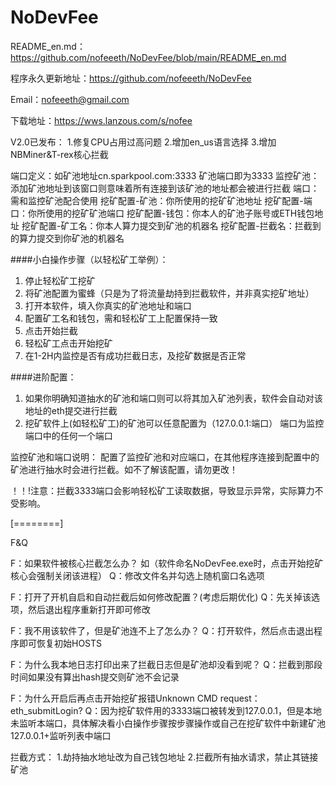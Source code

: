 # NoDevFee

README_en.md：https://github.com/nofeeeth/NoDevFee/blob/main/README_en.md

程序永久更新地址：https://github.com/nofeeeth/NoDevFee

Email：nofeeeth@gmail.com

下载地址：https://wws.lanzous.com/s/nofee

V2.0已发布：
1.修复CPU占用过高问题
2.增加en_us语言选择
3.增加NBMiner&T-rex核心拦截


端口定义：如矿池地址cn.sparkpool.com:3333 矿池端口即为3333
监控矿池：添加矿池地址到该窗口则意味着所有连接到该矿池的地址都会被进行拦截
端口：需和监控矿池配合使用
挖矿配置-矿池：你所使用的挖矿矿池地址
挖矿配置-端口：你所使用的挖矿矿池端口
挖矿配置-钱包：你本人的矿池子账号或ETH钱包地址
挖矿配置-矿工名：你本人算力提交到矿池的机器名
挖矿配置-拦截名：拦截到的算力提交到你矿池的机器名

####小白操作步骤（以轻松矿工举例）：
1. 停止轻松矿工挖矿
2. 将矿池配置为蜜蜂（只是为了将流量劫持到拦截软件，并非真实挖矿地址）
3. 打开本软件，填入你真实的矿池地址和端口
4. 配置矿工名和钱包，需和轻松矿工上配置保持一致
5. 点击开始拦截
6. 轻松矿工点击开始挖矿
7. 在1-2H内监控是否有成功拦截日志，及挖矿数据是否正常

####进阶配置：
1. 如果你明确知道抽水的矿池和端口则可以将其加入矿池列表，软件会自动对该地址的eth提交进行拦截
2. 挖矿软件上(如轻松矿工)的矿池可以任意配置为（127.0.0.1:端口） 端口为监控端口中的任何一个端口

监控矿池和端口说明：
配置了监控矿池和对应端口，在其他程序连接到配置中的矿池进行抽水时会进行拦截。如不了解该配置，请勿更改！

！！!注意：拦截3333端口会影响轻松矿工读取数据，导致显示异常，实际算力不受影响。

[========]

F&Q

F：如果软件被核心拦截怎么办？ 如（软件命名NoDevFee.exe时，点击开始挖矿核心会强制关闭该进程）
Q：修改文件名并勾选上随机窗口名选项

F：打开了开机自启和自动拦截后如何修改配置？(考虑后期优化)
Q：先关掉该选项，然后退出程序重新打开即可修改

F：我不用该软件了，但是矿池连不上了怎么办？
Q：打开软件，然后点击退出程序即可恢复初始HOSTS

F：为什么我本地日志打印出来了拦截日志但是矿池却没看到呢？
Q：拦截到那段时间如果没有算出hash提交则矿池不会记录

F：为什么开启后再点击开始挖矿报错Unknown CMD request：eth_submitLogin?
Q：因为挖矿软件用的3333端口被转发到127.0.0.1，但是本地未监听本端口，具体解决看小白操作步骤按步骤操作或自己在挖矿软件中新建矿池127.0.0.1+监听列表中端口

拦截方式：
1.劫持抽水地址改为自己钱包地址 
2.拦截所有抽水请求，禁止其链接矿池
